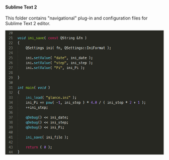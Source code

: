#### Sublime Text 2

This folder contains "navigational" plug-in and configuration files for Sublime Text 2 editor.

![screenshot](../doc/pic/plug-in.gif)
